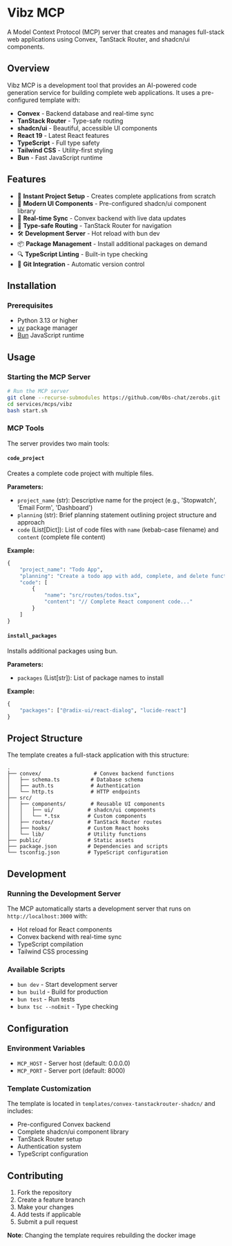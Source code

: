 # Vibz MCP

A Model Context Protocol (MCP) server that creates and manages full-stack web applications using Convex, TanStack Router, and shadcn/ui components.

## Overview

Vibz MCP is a development tool that provides an AI-powered code generation service for building complete web applications. It uses a pre-configured template with:

- **Convex** - Backend database and real-time sync
- **TanStack Router** - Type-safe routing
- **shadcn/ui** - Beautiful, accessible UI components
- **React 19** - Latest React features
- **TypeScript** - Full type safety
- **Tailwind CSS** - Utility-first styling
- **Bun** - Fast JavaScript runtime

## Features

- 🚀 **Instant Project Setup** - Creates complete applications from scratch
- 🎨 **Modern UI Components** - Pre-configured shadcn/ui component library
- 🔄 **Real-time Sync** - Convex backend with live data updates
- 📱 **Type-safe Routing** - TanStack Router for navigation
- 🛠️ **Development Server** - Hot reload with bun dev
- 📦 **Package Management** - Install additional packages on demand
- 🔍 **TypeScript Linting** - Built-in type checking
- 📝 **Git Integration** - Automatic version control

## Installation

### Prerequisites

- Python 3.13 or higher
- [uv](https://docs.astral.sh/uv/) package manager
- [Bun](https://bun.sh/) JavaScript runtime

## Usage

### Starting the MCP Server

```bash
# Run the MCP server
git clone --recurse-submodules https://github.com/0bs-chat/zerobs.git
cd services/mcps/vibz
bash start.sh
```

### MCP Tools

The server provides two main tools:

#### `code_project`

Creates a complete code project with multiple files.

**Parameters:**

- `project_name` (str): Descriptive name for the project (e.g., 'Stopwatch', 'Email Form', 'Dashboard')
- `planning` (str): Brief planning statement outlining project structure and approach
- `code` (List[Dict]): List of code files with `name` (kebab-case filename) and `content` (complete file content)

**Example:**

```python
{
    "project_name": "Todo App",
    "planning": "Create a todo app with add, complete, and delete functionality using shadcn/ui components",
    "code": [
        {
            "name": "src/routes/todos.tsx",
            "content": "// Complete React component code..."
        }
    ]
}
```

#### `install_packages`

Installs additional packages using bun.

**Parameters:**

- `packages` (List[str]): List of package names to install

**Example:**

```python
{
    "packages": ["@radix-ui/react-dialog", "lucide-react"]
}
```

## Project Structure

The template creates a full-stack application with this structure:

```
.
├── convex/                 # Convex backend functions
│   ├── schema.ts          # Database schema
│   ├── auth.ts            # Authentication
│   └── http.ts            # HTTP endpoints
├── src/
│   ├── components/        # Reusable UI components
│   │   ├── ui/           # shadcn/ui components
│   │   └── *.tsx         # Custom components
│   ├── routes/           # TanStack Router routes
│   ├── hooks/            # Custom React hooks
│   └── lib/              # Utility functions
├── public/               # Static assets
├── package.json          # Dependencies and scripts
└── tsconfig.json         # TypeScript configuration
```

## Development

### Running the Development Server

The MCP automatically starts a development server that runs on `http://localhost:3000` with:

- Hot reload for React components
- Convex backend with real-time sync
- TypeScript compilation
- Tailwind CSS processing

### Available Scripts

- `bun dev` - Start development server
- `bun build` - Build for production
- `bun test` - Run tests
- `bunx tsc --noEmit` - Type checking

## Configuration

### Environment Variables

- `MCP_HOST` - Server host (default: 0.0.0.0)
- `MCP_PORT` - Server port (default: 8000)

### Template Customization

The template is located in `templates/convex-tanstackrouter-shadcn/` and includes:

- Pre-configured Convex backend
- Complete shadcn/ui component library
- TanStack Router setup
- Authentication system
- TypeScript configuration

## Contributing

1. Fork the repository
2. Create a feature branch
3. Make your changes
4. Add tests if applicable
5. Submit a pull request

**Note**: Changing the template requires rebuilding the docker image
